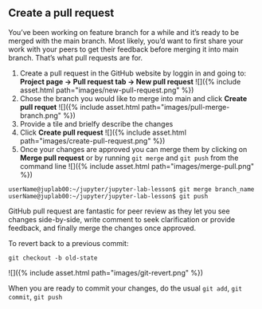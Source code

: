 ---
---

## Create a pull request

You’ve been working on feature branch for a while and it’s ready to be merged with the main branch. Most likely, you’d want to first share your work with your peers to get their feedback before merging it into main branch. That’s what pull requests are for.

1. Create a pull request in the GitHub website by loggin in and going to: **Project page -> Pull request tab -> New pull request**
![]({% include asset.html path="images/new-pull-request.png" %})
2. Chose the branch you would like to merge into main and click **Create pull requet**
![]({% include asset.html path="images/pull-merge-branch.png" %})
3. Provide a tile and brielfy describe the changes
4. Click **Create pull request**
![]({% include asset.html path="images/create-pull-request.png" %})
5. Once your changes are approved you can merge them by clicking on **Merge pull request** or by running `git merge` and `git push` from the command line
![]({% include asset.html path="images/merge-pull.png" %})
```
userName@juplab00:~/jupyter/jupyter-lab-lesson$ git merge branch_name
userName@juplab00:~/jupyter/jupyter-lab-lesson$ git push
```

GitHub pull request are fantastic for peer review as they let you see changes side-by-side, write comment to seek clarification or provide feedback, and finally merge the changes once approved.

To revert back to a previous commit:
```
git checkout -b old-state
```
![]({% include asset.html path="images/git-revert.png" %})

When you are ready to commit your changes, do the usual `git add`, `git commit`, `git push` 


